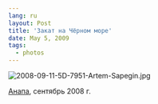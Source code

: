 ```yaml
---
lang: ru
layout: Post
title: 'Закат на Чёрном море'
date: May 5, 2009
tags:
  - photos
---
```


![2008-09-11-5D-7951-Artem-Sapegin.jpg](photo://607)

[Анапа](http://morning.photos/albums/anapa/ "Фотографии из Анапы"), сентябрь 2008 г.
